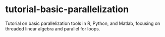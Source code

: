 # tutorial-basic-parallelization
Tutorial on basic parallelization tools in R, Python, and Matlab, focusing on threaded linear algebra and parallel for loops.
